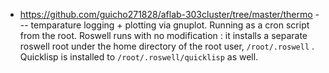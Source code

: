 * https://github.com/guicho271828/aflab-303cluster/tree/master/thermo  --- temparature logging + plotting via gnuplot. Running as a cron script from the root. Roswell runs with no modification : it installs a separate roswell root under the home directory of the root user, `/root/.roswell` . Quicklisp is installed to `/root/.roswell/quicklisp` as well.
